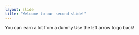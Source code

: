 ```yaml
---
layout: slide
title: "Welcome to our second slide!"
---
```

You can learn a lot from a dummy
Use the left arrow to go back!
